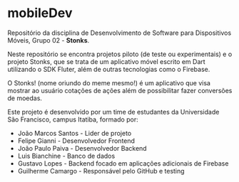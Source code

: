 # mobileDev

Repositório da disciplina de Desenvolvimento de Software para Dispositivos Móveis, Grupo 02 - **Stonks**.

Neste repositório se encontra projetos piloto (de teste ou experimentais) e o projeto Stonks, que se trata de um aplicativo móvel escrito em Dart utilizando o SDK Fluter, além de outras tecnologias como o Firebase.

O Stonks! (nome oriundo do meme mesmo!) é um aplicativo que visa mostrar ao usuário cotações de ações além de possibilitar fazer conversões de moedas.

Este projeto é desenvolvido por um time de estudantes da Universidade São Francisco, campus Itatiba, formado por:

* João Marcos Santos - Lider de projeto
* Felipe Gianni - Desenvolvedor Frontend
* João Paulo Paiva - Desenvolvedor Backend
* Luis Bianchine  - Banco de dados
* Gustavo Lopes - Backend focado em aplicações adicionais de Firebase
* Guilherme Camargo - Responsável pelo GitHub e testing

###
